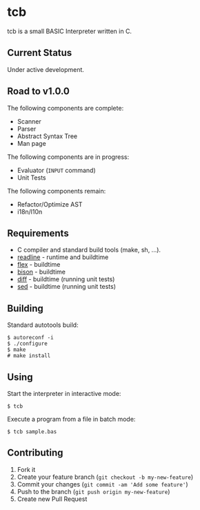 # tcb

tcb is a small BASIC Interpreter written in C.

## Current Status

Under active development.

## Road to v1.0.0

The following components are complete:

* Scanner
* Parser
* Abstract Syntax Tree
* Man page

The following components are in progress:

* Evaluator (`INPUT` command)
* Unit Tests

The following components remain:

* Refactor/Optimize AST
* i18n/l10n

## Requirements

* C compiler and standard build tools (make, sh, ...).
* [readline](http://www.gnu.org/software/readline/) - runtime and buildtime
* [flex](http://www.gnu.org/software/flex/) - buildtime
* [bison](http://www.gnu.org/software/bison/) - buildtime
* [diff](http://www.gnu.org/software/diffutils/) - buildtime (running unit tests)
* [sed](https://www.gnu.org/software/sed/) - buildtime (running unit tests)


## Building

Standard autotools build:

    $ autoreconf -i
    $ ./configure
    $ make
    # make install

## Using

Start the interpreter in interactive mode:

    $ tcb

Execute a program from a file in batch mode:

    $ tcb sample.bas

## Contributing

1. Fork it
2. Create your feature branch (`git checkout -b my-new-feature`)
3. Commit your changes (`git commit -am 'Add some feature'`)
4. Push to the branch (`git push origin my-new-feature`)
5. Create new Pull Request

